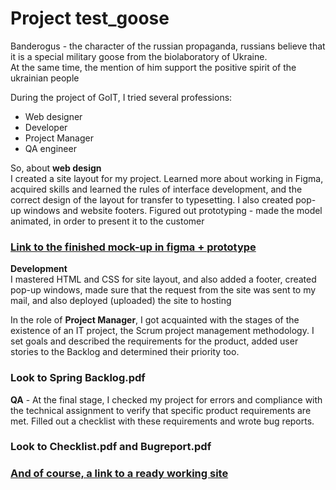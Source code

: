 # Project test_goose
Banderogus - the character of the russian propaganda, russians believe that it is a special military goose from the biolaboratory of Ukraine.<br>
At the same time, the mention of him support the positive spirit of the ukrainian people

During the project of GoIT, I tried several professions:
* Web designer
* Developer
* Project Manager
* QA engineer

So, about **web design**<br>
I created a site layout for my project. Learned more about working in Figma, acquired skills and learned the rules of interface development, and the correct design of the layout for transfer to typesetting. I also created pop-up windows and website footers. Figured out prototyping - made the model animated, in order to present it to the customer
<h3>
  
[Link to the finished mock-up in figma + prototype ](https://www.figma.com/file/Cesm2IXRoVe2CJOWeXENkR/Content-(Copy)?node-id=0%3A1)
  </h3>

**Development**<br>
I mastered HTML and CSS for site layout, and also added a footer, created pop-up windows, made sure that the request from the site was sent to my mail, and also deployed (uploaded) the site to hosting
  

In the role of **Project Manager**, I got acquainted with the stages of the existence of an IT project, the Scrum project management methodology. I set goals and described the requirements for the product, added user stories to the Backlog and determined their priority too. 
  
<h3>Look to Spring Backlog.pdf </h3>

**QA** - At the final stage, I checked my project for errors and compliance with the technical assignment to verify that specific product requirements are met.
Filled out a checklist with these requirements and wrote bug reports.
  
<h3>Look to Checklist.pdf and Bugreport.pdf
<h3>

  [And of course, a link to a ready working site ](https://lucky-entremet-d8185b.netlify.app/)
</h3>
